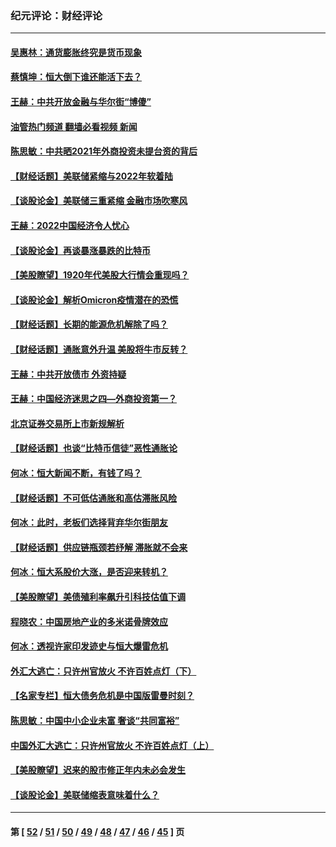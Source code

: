 ### 纪元评论：财经评论
---
#### [吴惠林：通货膨胀终究是货币现象](../../pages/nsc1026/n13512979.md?01190330) 
#### [蔡慎坤：恒大倒下谁还能活下去？](../../pages/nsc1026/n13501831.md?01190330) 
#### [王赫：中共开放金融与华尔街“博傻”](../../pages/nsc1026/n13501138.md?01190330) 
#### [油管热门频道 翻墙必看视频 新闻](ok?01190330)
#### [陈思敏：中共晒2021年外商投资未提台资的背后](../../pages/nsc1026/n13501057.md?01190330) 
#### [【财经话题】美联储紧缩与2022年软着陆](../../pages/nsc1026/n13498354.md?01190330) 
#### [【谈股论金】美联储三重紧缩 金融市场吹寒风](../../pages/nsc1026/n13487202.md?01190330) 
#### [王赫：2022中国经济令人忧心](../../pages/nsc1026/n13480433.md?01190330) 
#### [【谈股论金】再谈暴涨暴跌的比特币](../../pages/nsc1026/n13428036.md?01190330) 
#### [【美股瞭望】1920年代美股大行情会重现吗？](../../pages/nsc1026/n13425425.md?01190330) 
#### [【谈股论金】解析Omicron疫情潜在的恐慌](../../pages/nsc1026/n13403704.md?01190330) 
#### [【财经话题】长期的能源危机解除了吗？](../../pages/nsc1026/n13378041.md?01190330) 
#### [【财经话题】通胀意外升温 美股将牛市反转？](../../pages/nsc1026/n13370659.md?01190330) 
#### [王赫：中共开放债市 外资持疑](../../pages/nsc1026/n13366203.md?01190330) 
#### [王赫：中国经济迷思之四—外商投资第一？](../../pages/nsc1026/n13354150.md?01190330) 
#### [北京证券交易所上市新规解析](../../pages/nsc1026/n13348292.md?01190330) 
#### [【财经话题】也谈“比特币信徒”恶性通胀论](../../pages/nsc1026/n13331972.md?01190330) 
#### [何冰：恒大新闻不断，有钱了吗？](../../pages/nsc1026/n13325002.md?01190330) 
#### [【财经话题】不可低估通胀和高估滞胀风险](../../pages/nsc1026/n13300505.md?01190330) 
#### [何冰：此时，老板们选择背弃华尔街朋友](../../pages/nsc1026/n13295291.md?01190330) 
#### [【财经话题】供应链瓶颈若纾解 滞胀就不会来](../../pages/nsc1026/n13286759.md?01190330) 
#### [何冰：恒大系股价大涨，是否迎来转机？](../../pages/nsc1026/n13276822.md?01190330) 
#### [【美股瞭望】美债殖利率飙升引科技估值下调](../../pages/nsc1026/n13267775.md?01190330) 
#### [程晓农：中国房地产业的多米诺骨牌效应](../../pages/nsc1026/n13259673.md?01190330) 
#### [何冰：透视许家印发迹史与恒大爆雷危机](../../pages/nsc1026/n13253937.md?01190330) 
#### [外汇大逃亡：只许州官放火 不许百姓点灯（下）](../../pages/nsc1026/n13245748.md?01190330) 
#### [【名家专栏】恒大债务危机是中国版雷曼时刻？](../../pages/nsc1026/n13242613.md?01190330) 
#### [陈思敏：中国中小企业未富 奢谈“共同富裕”](../../pages/nsc1026/n13241213.md?01190330) 
#### [中国外汇大逃亡：只许州官放火 不许百姓点灯（上）](../../pages/nsc1026/n13228773.md?01190330) 
#### [【美股瞭望】迟来的股市修正年内未必会发生](../../pages/nsc1026/n13223100.md?01190330) 
#### [【谈股论金】美联储缩表意味着什么？](../../pages/nsc1026/n13174610.md?01190330) 

---
#### 第 [ [52](./52.md?01190330) / [51](./51.md?01190330) / [50](./50.md?01190330) / [49](./49.md?01190330) / [48](./48.md?01190330) / [47](./47.md?01190330) / [46](./46.md?01190330) / [45](./45.md?01190330) ] 页
